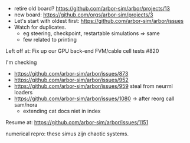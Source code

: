 * retire old board? https://github.com/arbor-sim/arbor/projects/13
* new board: https://github.com/orgs/arbor-sim/projects/3
* Let's start with oldest first: https://github.com/arbor-sim/arbor/issues
* Watch for duplicates.
    * eg steering, checkpoint, restartable simulations => same
    * few related to printing

Left off at: Fix up our GPU back-end FVM/cable cell tests #820

I'm checking
* https://github.com/arbor-sim/arbor/issues/873
* https://github.com/arbor-sim/arbor/issues/952
* https://github.com/arbor-sim/arbor/issues/959 steal from neurml loaders
* https://github.com/arbor-sim/arbor/issues/1080 -> after reorg call sam/nora
    * extending cat docs niet in index

Resume at: https://github.com/arbor-sim/arbor/issues/1151

numerical repro: these simus zijn chaotic systems.